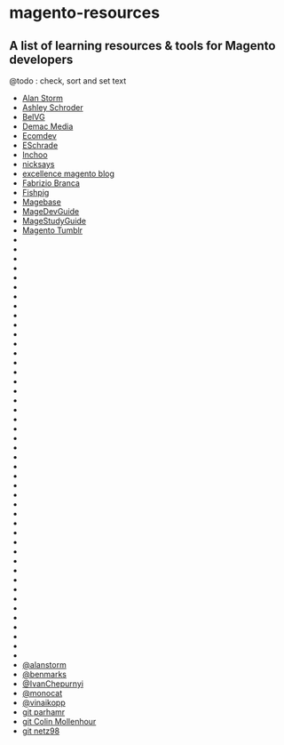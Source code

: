 magento-resources
=================

## A list of learning resources &amp; tools for Magento developers
@todo : check, sort and set text

 * [Alan Storm](http://alanstorm.com/category/magento)
 * [Ashley Schroder](http://aschroder.com/category/magento/)
 * [BelVG](http://blog.belvg.com/tag/magento-certification)
 * [Demac Media](http://demacmedia.com/category/magento-commerce/)
 * [Ecomdev](http://ecomdev.org/)
 * [ESchrade](http://eschrade.com/page/category/magento-2/)
 * [Inchoo](http://inchoo.net/)
 * [nicksays](http://www.nicksays.co.uk/magento/)
 * [excellence magento blog](http://www.excellencemagentoblog.com/)
 * [Fabrizio Branca](http://fabrizio-branca.de/magento.html)
 * [Fishpig](http://fishpig.co.uk/magento/tutorials/)
 * [Magebase](http://magebase.com/)
 * [MageDevGuide](http://magedevguide.com/)
 * [MageStudyGuide](http://magestudyguide.com/)
 * [Magento Tumblr](http://magento-quickies.tumblr.com/)
 * [](http://magento.stackexchange.com/)
 * [](http://magentocommerce.com/certification/moderators-kit)
 * [](http://magentocommerce.com/knowledge-base/entry/magento-for-dev-part-1-introduction-to-magento)
 * [](http://magentocommerce.com/resources/magento-user-guide)
 * [](http://magentocommerce.com/whitepaper/)
 * [](http://nexcess.net/magento-best-practices-whitepaper)
 * [](http://stackoverflow.com/questions/tagged/magento*)
 * [](http://tweetorials.tumblr.com/)
 * [](http://twitter.com/)
 * [](http://codegento.com/)
 * [](http://www.atwix.com/blog/)
 * [](http://bloggento.fr/)
 * [](http://www.blueacorn.com/)
 * [](http://www.classyllama.com/blog)
 * [](http://codegento.com/)
 * [](http://www.ecomdev.org/blog)
 * [](http://blog.chapagain.com.np/category/magento/)
 * [](http://www.practicalecommerce.com/)
 * [](http://www.fontis.com.au/blog)
 * [](http://www.fragento.org/)
 * [](http://inchoo.net/category/ecommerce/magento/)
 * [](http://jacques.sh/search.html?tag=Magento)
 * [](http://magebase.com/)
 * [](http://magemojo.com/kbase/)
 * [](http://www.magentix.fr/)
 * [](http://magento-quickies.tumblr.com/)
 * [](http://www.magentocommerce.com/blog)
 * [](http://www.magentocommerce.com/boards/)
 * [](http://www.blog.magepsycho.com/)
 * [](http://www.magereverse.com/)
 * [](http://blog.magestore.com/category/magento-tutorials/)
 * [](http://www.magexpert.com/)
 * [](http://maglife.co.uk/)
 * [](http://www.mahigento.com/)
 * [](http://code.marksserver.co.uk/category/magento/)
 * [](http://www.martinez-frederic.fr/category/magento/)
 * [](http://www.nosy-mena.com/blog/)
 * [](http://www.pierrefay.fr/)
 * [](https://www.sonassi.com/category/knowledge-base/magento-kb/)
 * [](http://stackexchange.com/search?q=magento)
 * [](http://stackoverflow.com/questions/tagged/magento?sort=votes&pagesize=50)
 * [](http://blog.storybloks.com/)
 * [](http://subesh.com.np/)
 * [](http://www.westwideweb.com/wp/category/magento/)
 * [](http://www.yireo.com/tutorials/magento)
 * [@alanstorm](http://twitter.com/alanstorm)
 * [@benmarks](http://twitter.com/benmarks)
 * [@IvanChepurnyi](http://twitter.com/IvanChepurnyi)
 * [@monocat](http://twitter.com/monocat)
 * [@vinaikopp](http://twitter.com/vinaikopp)
 * [git parhamr](https://gist.github.com/parhamr/6177160)
 * [git Colin Mollenhour](https://github.com/colinmollenhour/)
 * [git netz98](https://github.com/netz98/) 
